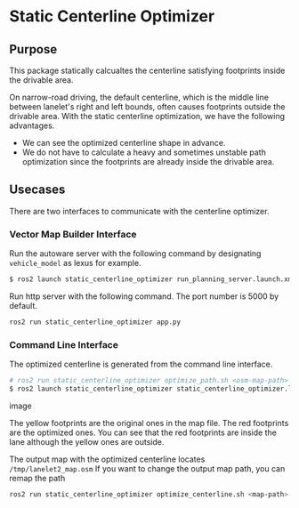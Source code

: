 # Static Centerline Optimizer

## Purpose

This package statically calcualtes the centerline satisfying footprints inside the drivable area.

On narrow-road driving, the default centerline, which is the middle line between lanelet's right and left bounds, often causes footprints outside the drivable area.
With the static centerline optimization, we have the following advantages.

- We can see the optimized centerline shape in advance.
- We do not have to calculate a heavy and sometimes unstable path optimization since the footprints are already inside the drivable area.

## Usecases

There are two interfaces to communicate with the centerline optimizer.

### Vector Map Builder Interface

Run the autoware server with the following command by designating `vehicle_model` as lexus for example.

```sh
$ ros2 launch static_centerline_optimizer run_planning_server.launch.xml vehicle_model:=lexus
```

Run http server with the following command.
The port number is 5000 by default.

```sh
ros2 run static_centerline_optimizer app.py
```

### Command Line Interface

The optimized centerline is generated from the command line interface.

```sh
# ros2 run static_centerline_optimizer optimize_path.sh <osm-map-path> <start-lanelet-id> <end-lanelet-id> <vehicle-model>
$ ros2 launch static_centerline_optimizer static_centerline_optimizer.launch.xml lanelet2_input_file_name:="$HOME"/AutonomousDrivingScenarios/map/kashiwanoha/lanelet2_map.osm start_lanelet_id:=125 end_lanelet_id:=132 vehicle_model:=lexus run_backgrond:=false
```

image

The yellow footprints are the original ones in the map file.
The red footprints are the optimized ones.
You can see that the red footprints are inside the lane although the yellow ones are outside.

The output map with the optimized centerline locates `/tmp/lanelet2_map.osm`
If you want to change the output map path, you can remap the path

```sh
ros2 run static_centerline_optimizer optimize_centerline.sh <map-path> <start-lanelet-id> <end-lanelet-id> --ros-args --remap output:=<output-map-path>
```
